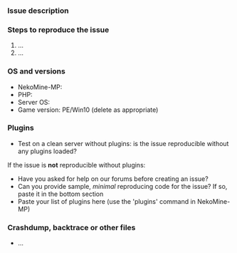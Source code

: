 ### Issue description
<!--- use our forum https://nekocraftforums.blogspot.com for questions -->
<!--- 
Write a short description about the issue

If you are reporting a regression or unexpected behaviour, please include the below information:
Expected result: What were you expecting to happen?
Actual result: What actually happened?
-->

### Steps to reproduce the issue
<!--- help us find the problem by adding steps to reproduce the issue -->
1. ...
2. ...

### OS and versions
<!--- use the 'version' command in NekoMine-MP

NOTE: LATEST is not a valid version. NekoMine version should include Jenkins build number and/or git commit hash.

Note that 32-bit platforms are no longer supported by NekoMine-MP and issues concerning 32-bit platforms will be closed. However, you can grab our 32-bit NekoMine Build at https://link.com
-->
* NekoMine-MP:
* PHP:
* Server OS:
* Game version: PE/Win10 (delete as appropriate)

### Plugins
- Test on a clean server without plugins: is the issue reproducible without any plugins loaded?

If the issue is **not** reproducible without plugins:
- Have you asked for help on our forums before creating an issue?
- Can you provide sample, *minimal* reproducing code for the issue? If so, paste it in the bottom section
- Paste your list of plugins here (use the 'plugins' command in NekoMine-MP)

### Crashdump, backtrace or other files
<!--- please use gist or anything else and add links here -->
* ...
